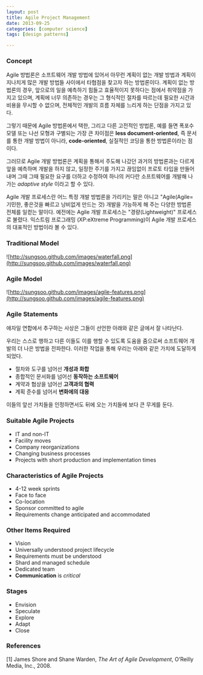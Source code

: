 ```yaml
---
layout: post
title: Agile Project Management
date: 2013-09-25
categories: [computer science]
tags: [design patterns]

---
```

### Concept

Agile 방법론은 소프트웨어 개발 방법에 있어서 아무런 계획이 없는 개발 방법과 계획이 지나치게 많은 개발 방법들 사이에서 타협점을 찾고자 하는 방법론이다. 계획이 없는 방법론의 경우, 앞으로의 일을 예측하기 힘들고 효율적이지 못하다는 점에서 취약점을 가지고 있으며, 계획에 너무 의존하는 경우는 그 형식적인 절차를 따르는데 필요한 시간과 비용을 무시할 수 없으며, 전체적인 개발의 흐름 자체를 느리게 하는 단점을 가지고 있다.

그렇기 때문에 Agile 방법론에서 택한, 그리고 다른 고전적인 방법론, 예를 들면 폭포수 모델 또는 나선 모형과 구별되는 가장 큰 차이점은 **less document-oriented**, 즉 문서를 통한 개발 방법이 아니라, **code-oriented**, 실질적인 코딩을 통한 방법론이라는 점이다.

그러므로 Agile 개발 방법론은 계획을 통해서 주도해 나갔던 과거의 방법론과는 다르게 앞을 예측하며 개발을 하지 않고, 일정한 주기를 가지고 끊임없이 프로토 타입을 만들어내며 그때 그때 필요한 요구를 더하고 수정하여 하나의 커다란 소프트웨어를 개발해 나가는 *adaptive style* 이라고 할 수 있다.

Agile 개발 프로세스란 어느 특정 개발 방법론을 가리키는 말은 아니고 "Agile(Agile=기민한, 좋은것을 빠르고 낭비없게 만드는 것) 개발을 가능하게 해 주는 다양한 방법론 전체를 일컫는 말이다. 예전에는 Agile 개발 프로세스는 "경량(Lightweight)" 프로세스로 불렸다. 익스트림 프로그래밍 (XP:eXtreme Programming)이 Agile 개발 프로세스의 대표적인 방법이라 볼 수 있다.

### Traditional Model

![http://sungsoo.github.com/images/waterfall.png](http://sungsoo.github.com/images/waterfall.png)

### Agile Model

![http://sungsoo.github.com/images/agile-features.png](http://sungsoo.github.com/images/agile-features.png)

### Agile Statements

애자일 연합에서 추구하는 사상은 그들이 선언한 아래와 같은 글에서 잘 나타난다.

우리는 스스로 행하고 다른 이들도 이를 행할 수 있도록 도움을 줌으로써 소프트웨어 개발의 더 나은 방법을 전파한다. 이러한 작업을 통해 우리는 아래와 같은 가치에 도달하게 되었다.

* 절차와 도구를 넘어선 **개성과 화합**
* 종합적인 문서화를 넘어선 **동작하는 소프트웨어**
* 계약과 협상을 넘어선 **고객과의 협력**
* 계획 준수를 넘어서 **변화에의 대응**


이들의 앞선 가치들을 인정하면서도 뒤에 오는 가치들에 보다 큰 무게를 둔다.


### Suitable Agile Projects

* IT and non-IT  
* Facility moves
* Company reorganizations
* Changing business processes
* Projects with short production and implementation times

### Characteristics of Agile Projects

* 4-12 week sprints
* Face to face
* Co-location
* Sponsor committed to agile
* Requirements change anticipated and accommodated

### Other Items Required

* Vision
* Universally understood project lifecycle
* Requirements must be understood
* Shard and managed schedule
* Dedicated team
* **Communication** is *critical*

### Stages

* Envision
* Speculate
* Explore
* Adapt
* Close


### References

[1] James Shore and Shane Warden, *The Art of Agile Development*, O’Reilly Media, Inc., 2008.




